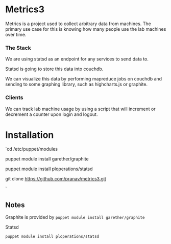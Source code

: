 # Metrics3

Metrics is a project used to collect arbitrary data from machines. The primary
use case for this is knowing how many people use the lab machines over time.

### The Stack

We are using statsd as an endpoint for any services to send data to.

Statsd is going to store this data into couchdb.

We can visualize this data by performing mapreduce jobs on couchdb and sending
to some graphing library, such as highcharts.js or graphite.

### Clients

We can track lab machine usage by using a script that will increment or
decrement a counter upon login and logout.

# Installation

`cd /etc/puppet/modules

puppet module install garether/graphite

puppet module install ploperations/statsd

git clone https://github.com/pranav/metrics3.git

`

## Notes

Graphite is provided by
`puppet module install garether/graphite`

Statsd

`puppet module install ploperations/statsd`




